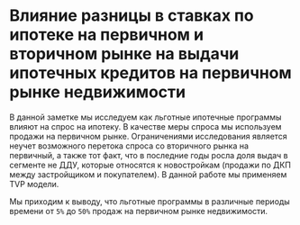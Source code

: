 # Влияние разницы в ставках по ипотеке на первичном и вторичном рынке на выдачи ипотечных кредитов на первичном рынке недвижимости
В данной заметке мы исследуем как льготные ипотечные программы влияют на спрос на ипотеку. В качестве меры спроса мы используем продажи на первичном рынке. Ограничениями исследования является неучет возможного перетока спроса со вторичного рынка на первичный, а также тот факт, что в последние годы росла доля выдач в сегменте не ДДУ, которые относятся к новостройкам (продажи по ДКП между застройщиком и покупателем). В данной работе мы применяем TVP модели.

Мы приходим к выводу, что льготные программы в различные периоды времени от `5%` до `50%` продаж на первичном рынке недвижимости.
